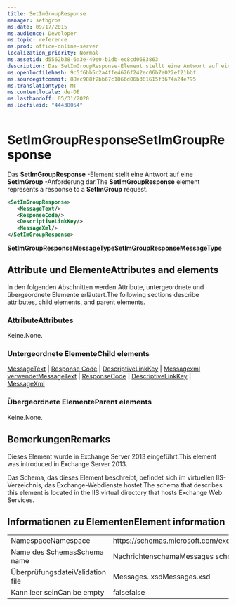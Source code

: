 ```yaml
---
title: SetImGroupResponse
manager: sethgros
ms.date: 09/17/2015
ms.audience: Developer
ms.topic: reference
ms.prod: office-online-server
localization_priority: Normal
ms.assetid: d5562b38-6a3e-49e0-b1db-ec8cd0683863
description: Das SetImGroupResponse-Element stellt eine Antwort auf eine SetImGroup-Anforderung dar.
ms.openlocfilehash: 9c5f6bb5c2a4ffe4626f242ec06b7e022ef21bbf
ms.sourcegitcommit: 88ec988f2bb67c1866d06b361615f3674a24e795
ms.translationtype: MT
ms.contentlocale: de-DE
ms.lasthandoff: 05/31/2020
ms.locfileid: "44438054"
---
```

# <a name="setimgroupresponse"></a><span data-ttu-id="92f44-103">SetImGroupResponse</span><span class="sxs-lookup"><span data-stu-id="92f44-103">SetImGroupResponse</span></span>

<span data-ttu-id="92f44-104">Das **SetImGroupResponse** -Element stellt eine Antwort auf eine **SetImGroup** -Anforderung dar.</span><span class="sxs-lookup"><span data-stu-id="92f44-104">The **SetImGroupResponse** element represents a response to a **SetImGroup** request.</span></span> 
  
```XML
<SetImGroupResponse>
   <MessageText/>
   <ResponseCode/>
   <DescriptiveLinkKey/>
   <MessageXml/>
</SetImGroupResponse>
```

 <span data-ttu-id="92f44-105">**SetImGroupResponseMessageType**</span><span class="sxs-lookup"><span data-stu-id="92f44-105">**SetImGroupResponseMessageType**</span></span>
## <a name="attributes-and-elements"></a><span data-ttu-id="92f44-106">Attribute und Elemente</span><span class="sxs-lookup"><span data-stu-id="92f44-106">Attributes and elements</span></span>

<span data-ttu-id="92f44-107">In den folgenden Abschnitten werden Attribute, untergeordnete und übergeordnete Elemente erläutert.</span><span class="sxs-lookup"><span data-stu-id="92f44-107">The following sections describe attributes, child elements, and parent elements.</span></span>
  
### <a name="attributes"></a><span data-ttu-id="92f44-108">Attribute</span><span class="sxs-lookup"><span data-stu-id="92f44-108">Attributes</span></span>

<span data-ttu-id="92f44-109">Keine.</span><span class="sxs-lookup"><span data-stu-id="92f44-109">None.</span></span>
  
### <a name="child-elements"></a><span data-ttu-id="92f44-110">Untergeordnete Elemente</span><span class="sxs-lookup"><span data-stu-id="92f44-110">Child elements</span></span>

<span data-ttu-id="92f44-111">[MessageText](messagetext.md)  |  [Response Code](responsecode.md)  |  [DescriptiveLinkKey](descriptivelinkkey.md)  |  [Messagexml verwendet](messagexml.md)</span><span class="sxs-lookup"><span data-stu-id="92f44-111">[MessageText](messagetext.md) | [ResponseCode](responsecode.md) | [DescriptiveLinkKey](descriptivelinkkey.md) | [MessageXml](messagexml.md)</span></span>
  
### <a name="parent-elements"></a><span data-ttu-id="92f44-112">Übergeordnete Elemente</span><span class="sxs-lookup"><span data-stu-id="92f44-112">Parent elements</span></span>

<span data-ttu-id="92f44-113">Keine.</span><span class="sxs-lookup"><span data-stu-id="92f44-113">None.</span></span>
  
## <a name="remarks"></a><span data-ttu-id="92f44-114">Bemerkungen</span><span class="sxs-lookup"><span data-stu-id="92f44-114">Remarks</span></span>

<span data-ttu-id="92f44-115">Dieses Element wurde in Exchange Server 2013 eingeführt.</span><span class="sxs-lookup"><span data-stu-id="92f44-115">This element was introduced in Exchange Server 2013.</span></span>
  
<span data-ttu-id="92f44-116">Das Schema, das dieses Element beschreibt, befindet sich im virtuellen IIS-Verzeichnis, das Exchange-Webdienste hostet.</span><span class="sxs-lookup"><span data-stu-id="92f44-116">The schema that describes this element is located in the IIS virtual directory that hosts Exchange Web Services.</span></span>
  
## <a name="element-information"></a><span data-ttu-id="92f44-117">Informationen zu Elementen</span><span class="sxs-lookup"><span data-stu-id="92f44-117">Element information</span></span>

|||
|:-----|:-----|
|<span data-ttu-id="92f44-118">Namespace</span><span class="sxs-lookup"><span data-stu-id="92f44-118">Namespace</span></span>  <br/> |https://schemas.microsoft.com/exchange/services/2006/messages  <br/> |
|<span data-ttu-id="92f44-119">Name des Schemas</span><span class="sxs-lookup"><span data-stu-id="92f44-119">Schema name</span></span>  <br/> |<span data-ttu-id="92f44-120">Nachrichtenschema</span><span class="sxs-lookup"><span data-stu-id="92f44-120">Messages schema</span></span>  <br/> |
|<span data-ttu-id="92f44-121">Überprüfungsdatei</span><span class="sxs-lookup"><span data-stu-id="92f44-121">Validation file</span></span>  <br/> |<span data-ttu-id="92f44-122">Messages. xsd</span><span class="sxs-lookup"><span data-stu-id="92f44-122">Messages.xsd</span></span>  <br/> |
|<span data-ttu-id="92f44-123">Kann leer sein</span><span class="sxs-lookup"><span data-stu-id="92f44-123">Can be empty</span></span>  <br/> |<span data-ttu-id="92f44-124">false</span><span class="sxs-lookup"><span data-stu-id="92f44-124">false</span></span>  <br/> |
   


